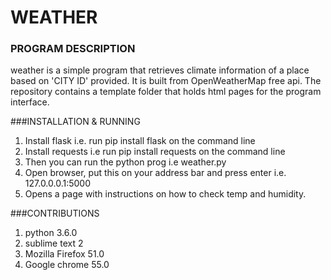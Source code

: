 # WEATHER

### PROGRAM DESCRIPTION
weather is a simple program that retrieves climate information of a place based on 'CITY ID' provided. It is built from OpenWeatherMap free api. The repository contains a template folder that holds html pages for the program interface.

###INSTALLATION & RUNNING
1. Install flask i.e. run pip install flask on the command line
2. Install requests i.e run pip install requests on the command line
3. Then you can run the python prog i.e weather.py
4. Open browser, put this on your address bar and press enter i.e. 127.0.0.0.1:5000
5. Opens a page with instructions on how to check temp and humidity.

###CONTRIBUTIONS
1. python 3.6.0
2. sublime text 2
3. Mozilla Firefox 51.0
4. Google chrome 55.0

